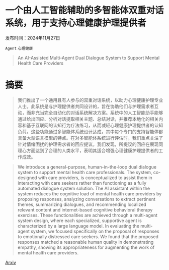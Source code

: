 # 一个由人工智能辅助的多智能体双重对话系统，用于支持心理健康护理提供者

发布时间：2024年11月27日

`Agent` `心理健康`

> An AI-Assisted Multi-Agent Dual Dialogue System to Support Mental Health Care Providers

# 摘要

> 我们推出了一个通用且有人参与的双重对话系统，以助力心理健康护理专业人士。此系统是与护理提供者共同设计的，旨在协助他们与护理需求者互动，而非充当完全自动化的对话系统解决方案。系统中的人工智能助手能够通过给出回应、分析对话提取相关主题、总结对话，并推荐本地化的相关内容和基于互联网的认知行为疗法练习，从而减轻心理健康护理提供者的认知负荷。这些功能通过多智能体系统设计达成，其中每个专门的支持智能体都具备大型语言模型的特点。在对多智能体系统进行评估时，我们重点关注了针对情绪困扰的护理需求者的回应提议。我们发现，所提议的回应在展现同理心方面达到了合理的人类水平，表明其适合增强心理健康护理提供者的工作成效。

> We introduce a general-purpose, human-in-the-loop dual dialogue system to support mental health care professionals. The system, co-designed with care providers, is conceptualized to assist them in interacting with care seekers rather than functioning as a fully automated dialogue system solution. The AI assistant within the system reduces the cognitive load of mental health care providers by proposing responses, analyzing conversations to extract pertinent themes, summarizing dialogues, and recommending localized relevant content and internet-based cognitive behavioral therapy exercises. These functionalities are achieved through a multi-agent system design, where each specialized, supportive agent is characterized by a large language model. In evaluating the multi-agent system, we focused specifically on the proposal of responses to emotionally distressed care seekers. We found that the proposed responses matched a reasonable human quality in demonstrating empathy, showing its appropriateness for augmenting the work of mental health care providers.

[Arxiv](https://arxiv.org/abs/2411.18429)